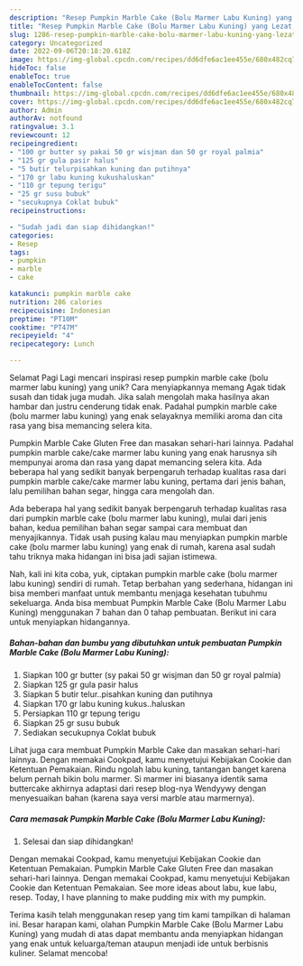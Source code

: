 ```yaml
---
description: "Resep Pumpkin Marble Cake (Bolu Marmer Labu Kuning) yang Lezat, Lezat"
title: "Resep Pumpkin Marble Cake (Bolu Marmer Labu Kuning) yang Lezat, Lezat"
slug: 1286-resep-pumpkin-marble-cake-bolu-marmer-labu-kuning-yang-lezat-lezat
category: Uncategorized
date: 2022-09-06T20:18:20.618Z
image: https://img-global.cpcdn.com/recipes/dd6dfe6ac1ee455e/680x482cq70/pumpkin-marble-cake-bolu-marmer-labu-kuning-foto-resep-utama.jpg
hideToc: false
enableToc: true
enableTocContent: false
thumbnail: https://img-global.cpcdn.com/recipes/dd6dfe6ac1ee455e/680x482cq70/pumpkin-marble-cake-bolu-marmer-labu-kuning-foto-resep-utama.jpg
cover: https://img-global.cpcdn.com/recipes/dd6dfe6ac1ee455e/680x482cq70/pumpkin-marble-cake-bolu-marmer-labu-kuning-foto-resep-utama.jpg
author: Admin
authorAv: notfound
ratingvalue: 3.1
reviewcount: 12
recipeingredient:
- "100 gr butter sy pakai 50 gr wisjman dan 50 gr royal palmia"
- "125 gr gula pasir halus"
- "5 butir telurpisahkan kuning dan putihnya"
- "170 gr labu kuning kukushaluskan"
- "110 gr tepung terigu"
- "25 gr susu bubuk"
- "secukupnya Coklat bubuk"
recipeinstructions:

- "Sudah jadi dan siap dihidangkan!"
categories:
- Resep
tags:
- pumpkin
- marble
- cake

katakunci: pumpkin marble cake 
nutrition: 286 calories
recipecuisine: Indonesian
preptime: "PT10M"
cooktime: "PT47M"
recipeyield: "4"
recipecategory: Lunch

---
```



Selamat Pagi Lagi mencari inspirasi resep pumpkin marble cake (bolu marmer labu kuning) yang unik? Cara menyiapkannya memang Agak tidak susah dan tidak juga mudah. Jika salah mengolah maka hasilnya akan hambar dan justru cenderung tidak enak. Padahal pumpkin marble cake (bolu marmer labu kuning) yang enak selayaknya memiliki aroma dan cita rasa yang bisa memancing selera kita.


Pumpkin Marble Cake Gluten Free dan masakan sehari-hari lainnya. Padahal pumpkin marble cake/cake marmer labu kuning yang enak harusnya sih mempunyai aroma dan rasa yang dapat memancing selera kita. Ada beberapa hal yang sedikit banyak berpengaruh terhadap kualitas rasa dari pumpkin marble cake/cake marmer labu kuning, pertama dari jenis bahan, lalu pemilihan bahan segar, hingga cara mengolah dan.

Ada beberapa hal yang sedikit banyak berpengaruh terhadap kualitas rasa dari pumpkin marble cake (bolu marmer labu kuning), mulai dari jenis bahan, kedua pemilihan bahan segar sampai cara membuat dan menyajikannya. Tidak usah pusing kalau mau menyiapkan pumpkin marble cake (bolu marmer labu kuning) yang enak di rumah, karena asal sudah tahu triknya maka hidangan ini bisa jadi sajian istimewa.


Nah, kali ini kita coba, yuk, ciptakan pumpkin marble cake (bolu marmer labu kuning) sendiri di rumah. Tetap berbahan yang sederhana, hidangan ini bisa memberi manfaat untuk membantu menjaga kesehatan tubuhmu sekeluarga. Anda bisa membuat Pumpkin Marble Cake (Bolu Marmer Labu Kuning) menggunakan 7 bahan dan 0 tahap pembuatan. Berikut ini cara untuk menyiapkan hidangannya.

<!--inarticleads1-->

##### Bahan-bahan dan bumbu yang dibutuhkan untuk pembuatan Pumpkin Marble Cake (Bolu Marmer Labu Kuning):

1. Siapkan 100 gr butter (sy pakai 50 gr wisjman dan 50 gr royal palmia)
1. Siapkan 125 gr gula pasir halus
1. Siapkan 5 butir telur..pisahkan kuning dan putihnya
1. Siapkan 170 gr labu kuning kukus..haluskan
1. Persiapkan 110 gr tepung terigu
1. Siapkan 25 gr susu bubuk
1. Sediakan secukupnya Coklat bubuk


Lihat juga cara membuat Pumpkin Marble Cake dan masakan sehari-hari lainnya. Dengan memakai Cookpad, kamu menyetujui Kebijakan Cookie dan Ketentuan Pemakaian. Rindu ngolah labu kuning, tantangan banget karena belum pernah bikin bolu marmer. Si marmer ini biasanya identik sama buttercake akhirnya adaptasi dari resep blog-nya Wendyywy dengan menyesuaikan bahan (karena saya versi marble atau marmernya). 

<!--inarticleads2-->

##### Cara memasak Pumpkin Marble Cake (Bolu Marmer Labu Kuning):


1. Selesai dan siap dihidangkan!

Dengan memakai Cookpad, kamu menyetujui Kebijakan Cookie dan Ketentuan Pemakaian. Pumpkin Marble Cake Gluten Free dan masakan sehari-hari lainnya. Dengan memakai Cookpad, kamu menyetujui Kebijakan Cookie dan Ketentuan Pemakaian. See more ideas about labu, kue labu, resep. Today, I have planning to make pudding mix with my pumpkin. 

Terima kasih telah menggunakan resep yang tim kami tampilkan di halaman ini. Besar harapan kami, olahan Pumpkin Marble Cake (Bolu Marmer Labu Kuning) yang mudah di atas dapat membantu anda menyiapkan hidangan yang enak untuk keluarga/teman ataupun menjadi ide untuk berbisnis kuliner. Selamat mencoba!
